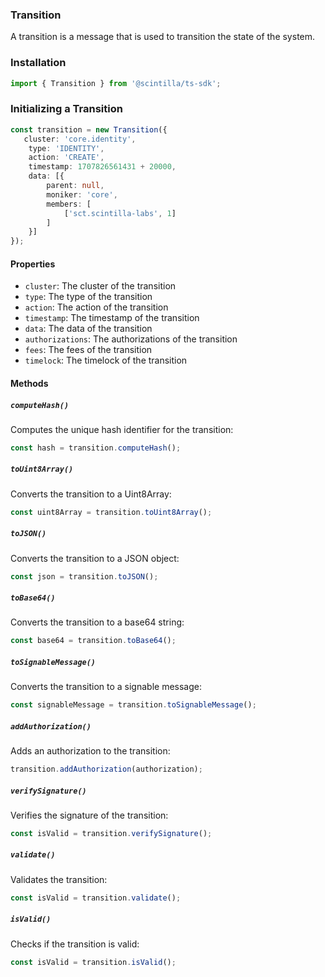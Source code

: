 ### Transition

A transition is a message that is used to transition the state of the system.

### Installation
```js
import { Transition } from '@scintilla/ts-sdk';
```

### Initializing a Transition
```typescript
const transition = new Transition({
   cluster: 'core.identity',
    type: 'IDENTITY',
    action: 'CREATE',
    timestamp: 1707826561431 + 20000,
    data: [{
        parent: null,
        moniker: 'core',
        members: [
            ['sct.scintilla-labs', 1]
        ]
    }]
});
```

#### Properties 
- `cluster`: The cluster of the transition
- `type`: The type of the transition
- `action`: The action of the transition
- `timestamp`: The timestamp of the transition
- `data`: The data of the transition
- `authorizations`: The authorizations of the transition
- `fees`: The fees of the transition
- `timelock`: The timelock of the transition

#### Methods

##### `computeHash()`
Computes the unique hash identifier for the transition:
```typescript
const hash = transition.computeHash();
```

##### `toUint8Array()`
Converts the transition to a Uint8Array:
```typescript
const uint8Array = transition.toUint8Array();
```

##### `toJSON()`
Converts the transition to a JSON object:
```typescript
const json = transition.toJSON();
``` 

##### `toBase64()`
Converts the transition to a base64 string:
```typescript
const base64 = transition.toBase64();
```

##### `toSignableMessage()`
Converts the transition to a signable message:
```typescript
const signableMessage = transition.toSignableMessage();
```     

##### `addAuthorization()`
Adds an authorization to the transition:
```typescript
transition.addAuthorization(authorization);
```

##### `verifySignature()`
Verifies the signature of the transition:
```typescript
const isValid = transition.verifySignature();
```

##### `validate()`
Validates the transition:
```typescript
const isValid = transition.validate();
```

##### `isValid()`
Checks if the transition is valid:
```typescript
const isValid = transition.isValid();
```